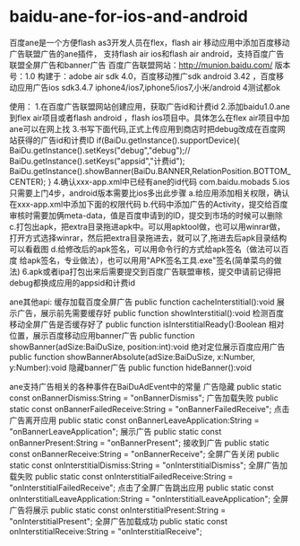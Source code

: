 baidu-ane-for-ios-and-android
=============================

百度ane是一个方便flash as3开发人员在flex，flash air 移动应用中添加百度移动广告联盟广告的ane插件，
支持flash air ios和flash air android，支持百度广告联盟全屏广告和banner广告
百度广告联盟网站：http://munion.baidu.com/
版本号：1.0
构建于：adobe air sdk 4.0，百度移动推广sdk android 3.42 ，百度移动应用广告ios sdk3.4.7
iphone4/ios7,iphone5/ios7,小米/android 4测试都ok

使用：
1.在百度广告联盟网站创建应用，获取广告id和计费id
2.添加baidu1.0.ane到flex air项目或者flash android ，flash ios项目中。具体怎么在flex air项目中加ane可以在网上找
3.书写下面代码,正式上传应用到商店时把debug改成在百度网站获得的广告id和计费ID
if(BaiDu.getInstance().supportDevice){
	BaiDu.getInstance().setKeys("debug","debug");//	BaiDu.getInstance().setKeys("appsid","计费id");
	BaiDu.getInstance().showBanner(BaiDu.BANNER,RelationPosition.BOTTOM_CENTER);
}
4.确认xxx-app.xml中已经有ane的id代码
 <extensionID>com.baidu.mobads</extensionID>
5.ios只需要上门4步，android版本需要比ios多出此步骤
     a.给应用添加相关权限，确认在xxx-app.xml中添加下面的权限代码
            <uses-permission android:name="android.permission.INTERNET"/>
	    <uses-permission android:name="android.permission.WRITE_EXTERNAL_STORAGE"/>
	    <uses-permission android:name="android.permission.READ_PHONE_STATE"/>
	    <uses-permission android:name="android.permission.ACCESS_NETWORK_STATE"/>
	    <uses-permission android:name="android.permission.ACCESS_WIFI_STATE"/>
	    <uses-permission android:name="android.permission.ACCESS_COARSE_LOCATION"/>
     b.代码中添加广告的Activity，提交给百度审核时需要加俩meta-data，值是百度申请到的ID，提交到市场的时候可以删除
        <application>
    	<meta-data android:name="BaiduMobAd_APP_ID" android:value="debug" /> 
	<meta-data android:name="BaiduMobAd_APP_SEC" android:value="debug" />
  	 <activity android:name="com.baidu.mobads.AppActivity" android:configChanges="keyboard|keyboardHidden|orientation"/> 
	</application>
     c.打包出apk，把extra目录拖进apk中。可以用apktool做，也可以用winrar做，打开方式选择winrar，然后把extra目录拖进去，就可以了,拖进去后apk目录结构可以看截图
     d.给修改后的apk签名，可以用命令行的方式给apk签名（做法可以百度 给apk签名，专业做法），也可以用用"APK签名工具.exe"签名(简单菜鸟的做法)
6.apk或者ipa打包出来后需要提交到百度广告联盟审核，提交申请前记得把debug都换成应用的appsid和计费id

ane其他api:
缓存加载百度全屏广告
public function cacheInterstitial():void
展示广告，展示前先需要缓存好
public function showInterstitial():void
检测百度移动全屏广告是否缓存好了
public function isInterstitialReady():Boolean
相对位置，展示百度移动应用banner广告
public function showBanner(adSize:BaiDuSize, position:int):void
绝对定位展示百度应用广告
public function showBannerAbsolute(adSize:BaiDuSize, x:Number, y:Number):void
隐藏banner广告
public function hideBanner():void

ane支持广告相关的各种事件在BaiDuAdEvent中的常量
广告隐藏
public static const onBannerDismiss:String = "onBannerDismiss";
广告加载失败
public static const onBannerFailedReceive:String = "onBannerFailedReceive";
点击广告离开应用
public static const onBannerLeaveApplication:String = "onBannerLeaveApplication";
展示广告
public static const onBannerPresent:String = "onBannerPresent";
接收到广告
public static const onBannerReceive:String = "onBannerReceive";
全屏广告关闭
public static const onInterstitialDismiss:String = "onInterstitialDismiss";
全屏广告加载失败
public static const onInterstitialFailedReceive:String = "onInterstitialFailedReceive";
点击了全屏广告跳出应用
public static const onInterstitialLeaveApplication:String = "onInterstitialLeaveApplication";
全屏广告将展示
public static const onInterstitialPresent:String = "onInterstitialPresent";
全屏广告加载成功
public static const onInterstitialReceive:String = "onInterstitialReceive";


